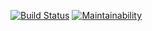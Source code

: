 [![Build Status](https://travis-ci.org/dannylwe/sendit-killit.svg?branch=develop)](https://travis-ci.org/dannylwe/sendit-killit) [![Maintainability](https://api.codeclimate.com/v1/badges/c65a7d2e7b0586c4e386/maintainability)](https://codeclimate.com/github/dannylwe/sendit-killit/maintainability)
